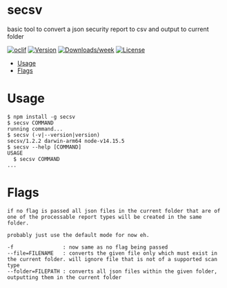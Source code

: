 secsv
=====

basic tool to convert a json security report to csv and output to current folder

[![oclif](https://img.shields.io/badge/cli-oclif-brightgreen.svg)](https://oclif.io)
[![Version](https://img.shields.io/npm/v/secsv.svg)](https://npmjs.org/package/secsv)
[![Downloads/week](https://img.shields.io/npm/dw/secsv.svg)](https://npmjs.org/package/secsv)
[![License](https://img.shields.io/npm/l/secsv.svg)](https://github.com/tools/secsv/blob/master/package.json)

<!-- toc -->
* [Usage](#usage)
* [Flags](#flags)
<!-- tocstop -->
# Usage
<!-- usage -->
```sh-session
$ npm install -g secsv
$ secsv COMMAND
running command...
$ secsv (-v|--version|version)
secsv/1.2.2 darwin-arm64 node-v14.15.5
$ secsv --help [COMMAND]
USAGE
  $ secsv COMMAND
...
```
<!-- usagestop -->
# Flags

```
if no flag is passed all json files in the current folder that are of one of the processable report types will be created in the same folder.

probably just use the default mode for now eh.

-f                : now same as no flag being passed
--file=FILENAME   : converts the given file only which must exist in the current folder. will ignore file that is not of a supported scan type
--folder=FILEPATH : converts all json files within the given folder, outputting them in the current folder

```

<!-- commands -->

<!-- commandsstop -->
